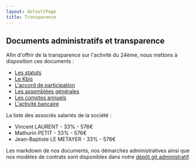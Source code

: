 ```yaml
---
layout: defaultPage
title: Transparence
---
```


## Documents administratifs et transparence

Afin d'offrir de la transparence sur l'activité du 24ème, nous mettons à disposition ces documents :

* [Les statuts](https://jeancloude.24eme.fr/index.php/s/uyUWqY3F5oywdkj)
* [Le Kbis](https://jeancloude.24eme.fr/index.php/s/GcRQbm7Rj6zACCY)
* [L'accord de participation](https://jeancloude.24eme.fr/index.php/s/cgoTwoBdmaDsrt0)
* [Les assemblées générales](https://jeancloude.24eme.fr/index.php/s/BirbLYRQUuwKmcs)
* [Les comptes annuels](https://jeancloude.24eme.fr/index.php/s/5TOAZycfOKIonLL)
* [L'activité bancaire](https://github.com/24eme/banque/blob/master/data/history.csv)

La liste des associés salariés de la société  :

* Vincent LAURENT - 33% - 576€
* Mathurin PETIT - 33% - 576€
* Jean-Baptiste LE METAYER - 33% - 576€

Les markdown de nos documents, nos démarches administratives ainsi que nos modèles de contrats sont disponibles dans notre [dépôt git administratif](https://github.com/24eme/administratif/blob/master/README.md).
